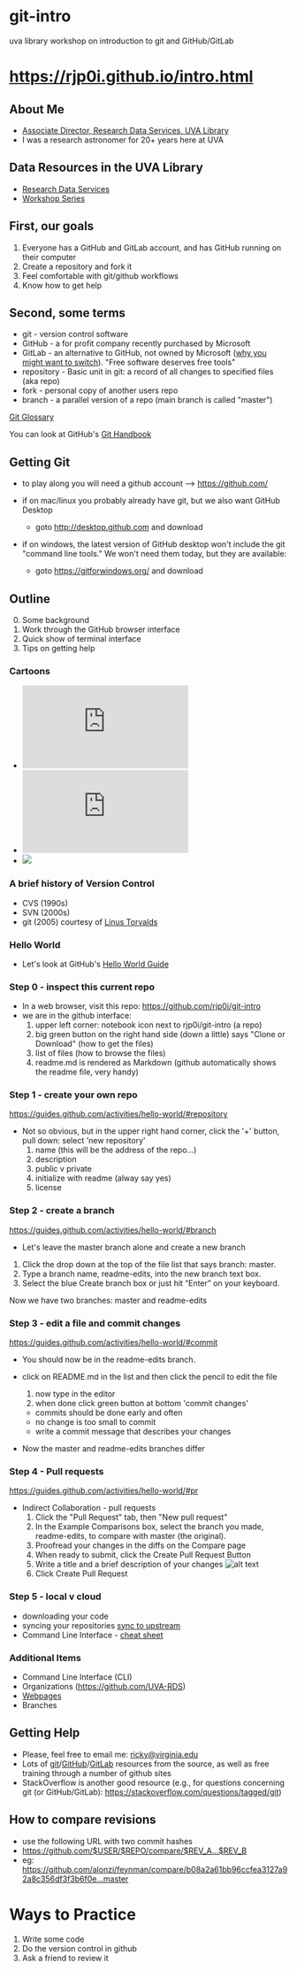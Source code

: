 # git-intro
uva library workshop on introduction to git and GitHub/GitLab

# https://rjp0i.github.io/intro.html

## About Me
* [Associate Director, Research Data Services, UVA Library](http://people.virginia.edu/~rjp0i)
* I was a research astronomer for 20+ years here at UVA

## Data Resources in the UVA Library
* [Research Data Services](https://data.library.virginia.edu/)
* [Workshop Series](https://data.library.virginia.edu/training/)

## First, our goals

1. Everyone has a GitHub and GitLab account, and has GitHub running on their computer
2. Create a repository and fork it
3. Feel comfortable with git/github workflows
4. Know how to get help

## Second, some terms

* git - version control software
* GitHub - a for profit company recently purchased by Microsoft
* GitLab - an alternative to GitHub, not owned by Microsoft ([why you might want to switch](https://about.gitlab.com/2017/07/19/git-wars-switching-to-gitlab/)). "Free software deserves free tools"
* repository - Basic unit in git: a record of all changes to specified files (aka repo)
* fork - personal copy of another users repo
* branch - a parallel version of a repo (main branch is called "master")

[Git Glossary](https://help.github.com/en/articles/github-glossary)

You can look at GitHub's [Git Handbook](https://guides.github.com/introduction/git-handbook/)

## Getting Git
* to play along you will need a github account --> https://github.com/

* if on mac/linux you probably already have git, but we also want GitHub Desktop
  * goto http://desktop.github.com and download
  
* if on windows, the latest version of GitHub desktop won't include the git "command line tools." We won't need them today, but they are available:
  * goto https://gitforwindows.org/ and download

## Outline
0. Some background
1. Work through the GitHub browser interface
2. Quick show of terminal interface
3. Tips on getting help

### Cartoons
* ![](http://phdcomics.com/comics.php?f=1531)
* ![](https://swcarpentry.github.io/2014-06-24-wise-penn/lessons/nelle-git/git.html)
* ![](https://xkcd.com/1597/)

### A brief history of Version Control
* CVS (1990s)
* SVN (2000s)
* git (2005) courtesy of [Linus Torvalds](https://en.wikipedia.org/wiki/Linus_Torvalds)

### Hello World
* Let's look at GitHub's [Hello World Guide](https://guides.github.com/activities/hello-world/)

### Step 0 - inspect this current repo
* In a web browser, visit this repo: https://github.com/rjp0i/git-intro
* we are in the github interface:
  1. upper left corner: notebook icon next to rjp0i/git-intro  (a repo)
  2. big green button on the right hand side (down a little) says "Clone or Download" (how to get the files)
  3. list of files (how to browse the files)
  4. readme.md is rendered as Markdown (github automatically shows the readme file, very handy)
  
### Step 1 - create your own repo 
https://guides.github.com/activities/hello-world/#repository
* Not so obvious, but in the upper right hand corner, click the '+' button, pull down: select 'new repository'
  1. name (this will be the address of the repo...)
  2. description
  3. public v private
  4. initialize with readme (alway say yes)
  5. license
  
### Step 2 - create a branch
https://guides.github.com/activities/hello-world/#branch
* Let's leave the master branch alone and create a new branch
 1. Click the drop down at the top of the file list that says branch: master.
 2. Type a branch name, readme-edits, into the new branch text box.
 3. Select the blue Create branch box or just hit “Enter” on your keyboard.

Now we have two branches: master and readme-edits

### Step 3 - edit a file and commit changes
https://guides.github.com/activities/hello-world/#commit
* You should now be in the readme-edits branch.
* click on README.md in the list and then click the pencil to edit the file
  1. now type in the editor
  2. when done click green button at bottom 'commit changes'
    * commits should be done early and often
    * no change is too small to commit
    * write a commit message that describes your changes
    
* Now the master and readme-edits branches differ
    
### Step 4 - Pull requests
https://guides.github.com/activities/hello-world/#pr
* Indirect Collaboration - pull requests
  1. Click the "Pull Request" tab, then "New pull request"
  2. In the Example Comparisons box, select the branch you made, readme-edits, to compare with master (the original).
  3. Proofread your changes in the diffs on the Compare page 
  4. When ready to submit, click the Create Pull Request Button
  5. Write a title and a brief description of your changes ![alt text](https://guides.github.com/activities/hello-world/pr-form.png "Step 5")
  6. Click Create Pull Request




### Step 5 - local v cloud
  * downloading your code
  * syncing your repositories [sync to upstream](https://help.github.com/articles/syncing-a-fork/)
  * Command Line Interface - [cheat sheet](https://services.github.com/on-demand/downloads/github-git-cheat-sheet.pdf)

### Additional Items
  * Command Line Interface (CLI)
  * Organizations (https://github.com/UVA-RDS)
  * [Webpages](https://pages.github.com/)
  * Branches

## Getting Help

* Please, feel free to email me: ricky@virginia.edu
* Lots of [git](https://git-scm.com/)/[GitHub](https://guides.github.com/)/[GitLab](https://gitlab.com/help?nav_source=navbar) resources from the source, as well as free training through a number of github sites
* StackOverflow is another good resource (e.g., for questions concerning git (or GitHub/GitLab): https://stackoverflow.com/questions/tagged/git)

## How to compare revisions
* use the following URL with two commit hashes
* https://github.com/$USER/$REPO/compare/$REV_A...$REV_B
* eg: https://github.com/alonzi/feynman/compare/b08a2a61bb96ccfea3127a92a8c356df3f3b6f0e...master

# Ways to Practice
1. Write some code
2. Do the version control in github
3. Ask a friend to review it

